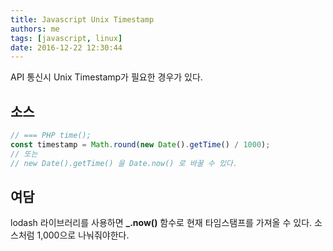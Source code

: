 ```yaml
---
title: Javascript Unix Timestamp
authors: me
tags: [javascript, linux]
date: 2016-12-22 12:30:44
---
```


API 통신시 Unix Timestamp가 필요한 경우가 있다.

## 소스

```js
// === PHP time();
const timestamp = Math.round(new Date().getTime() / 1000);
// 또는
// new Date().getTime() 을 Date.now() 로 바꿀 수 있다.
```

## 여담

lodash 라이브러리를 사용하면 **\_.now()** 함수로 현재 타임스탬프를 가져올 수 있다.
소스처럼 1,000으로 나눠줘야한다.
